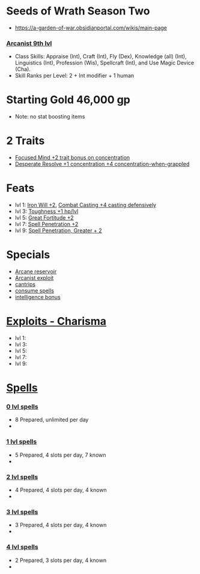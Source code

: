 # Seeds of Wrath Season Two
- https://a-garden-of-war.obsidianportal.com/wikis/main-page

### [Arcanist 9th lvl](http://www.d20pfsrd.com/classes/hybrid-classes/arcanist)

- Class Skills: Appraise (Int), Craft (Int), Fly (Dex), Knowledge (all) (Int), Linguistics (Int), Profession (Wis), Spellcraft (Int), and Use Magic Device (Cha).
- Skill Ranks per Level: 2 + Int modifier + 1 human

# Starting Gold 46,000 gp
- Note: no stat boosting items

# 2 Traits
- [Focused Mind +2 trait bonus on concentration](http://www.d20pfsrd.com/traits/magic-traits/focused-mind)
- [Desperate Resolve +1 concentration +4 concentration-when-grappled](http://www.d20pfsrd.com/traits/magic-traits/desperate-resolve)

# Feats
- lvl 1: [Iron Will +2](http://www.d20pfsrd.com/feats/general-feats/iron-will---final), [Combat Casting +4 casting defensively](http://www.d20pfsrd.com/feats/general-feats/combat-casting---final)
- lvl 3: [Toughness +1 hp/lvl](http://www.d20pfsrd.com/feats/general-feats/toughness---final)
- lvl 5: [Great Fortitude +2](http://www.d20pfsrd.com/feats/general-feats/great-fortitude)
- lvl 7: [Spell Penetration +2](http://www.d20pfsrd.com/feats/general-feats/spell-penetration---final)
- lvl 9: [Spell Penetration, Greater + 2](http://www.d20pfsrd.com/feats/general-feats/greater-spell-penetration---final)

# Specials
- [Arcane reservoir](http://www.d20pfsrd.com/classes/hybrid-classes/arcanist#TOC-Arcane-Reservoir-Su-)
- [Arcanist exploit](http://www.d20pfsrd.com/classes/hybrid-classes/arcanist#TOC-Arcanist-Exploits)
- [cantrips](http://www.d20pfsrd.com/classes/hybrid-classes/arcanist#TOC-Cantrips)
- [consume spells](http://www.d20pfsrd.com/classes/hybrid-classes/arcanist#TOC-Consume-Spells-Su-)
- [intelligence bonus](http://www.d20pfsrd.com/basics-ability-scores/ability-scores#TOC-Table:-Ability-Modifiers-and-Bonus-Spells)

# [Exploits - Charisma](http://www.d20pfsrd.com/classes/hybrid-classes/arcanist/arcane-exploits)
- lvl 1: []()
- lvl 3: []()
- lvl 5: []()
- lvl 7: []()
- lvl 9: []()

# [Spells](http://www.d20pfsrd.com/magic/spell-lists-and-domains/spell-lists---sorcerer-and-wizard)

### [0 lvl spells](http://www.d20pfsrd.com/magic/spell-lists-and-domains/spell-lists---sorcerer-and-wizard#TOC-0-Level-Sorcerer-Wizard-Spells-Cant)
- 8 Prepared, unlimited per day
- []()

### [1 lvl spells](http://www.d20pfsrd.com/magic/spell-lists-and-domains/spell-lists---sorcerer-and-wizard#TOC-1st-Level-Sorcerer-Wizard-Spells)
- 5 Prepared, 4 slots per day, 7 known
- []()

### [2 lvl spells](http://www.d20pfsrd.com/magic/spell-lists-and-domains/spell-lists---sorcerer-and-wizard#TOC-2nd-Level-Sorcerer-Wizard-Spells)
- 4 Prepared, 4 slots per day, 4 known
- []()

### [3 lvl spells](http://www.d20pfsrd.com/magic/spell-lists-and-domains/spell-lists---sorcerer-and-wizard#TOC-3nd-Level-Sorcerer-Wizard-Spells)
- 3 Prepared, 4 slots per day, 4 known
- []()

### [4 lvl spells](http://www.d20pfsrd.com/magic/spell-lists-and-domains/spell-lists---sorcerer-and-wizard#TOC-4nd-Level-Sorcerer-Wizard-Spells)
- 2 Prepared, 3 slots per day, 4 known
- []()
